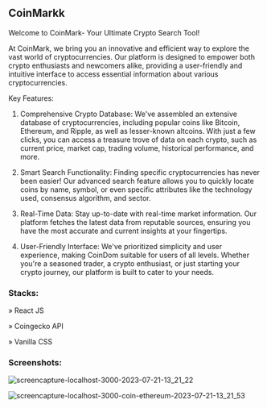 ## CoinMarkk

Welcome to CoinMark- Your Ultimate Crypto Search Tool!

At CoinMark, we bring you an innovative and efficient way to explore the vast world of cryptocurrencies. Our platform is designed to empower both crypto enthusiasts and newcomers alike, providing a user-friendly and intuitive interface to access essential information about various cryptocurrencies.

Key Features:

1.  Comprehensive Crypto Database: We've assembled an extensive database of cryptocurrencies, including popular coins like Bitcoin, Ethereum, and Ripple, as well as lesser-known altcoins. With just a few clicks, you can access a treasure trove of data on each crypto, such as current price, market cap, trading volume, historical performance, and more.
    
2.  Smart Search Functionality: Finding specific cryptocurrencies has never been easier! Our advanced search feature allows you to quickly locate coins by name, symbol, or even specific attributes like the technology used, consensus algorithm, and sector.
    
3.  Real-Time Data: Stay up-to-date with real-time market information. Our platform fetches the latest data from reputable sources, ensuring you have the most accurate and current insights at your fingertips.
    
4.  User-Friendly Interface: We've prioritized simplicity and user experience, making CoinDom suitable for users of all levels. Whether you're a seasoned trader, a crypto enthusiast, or just starting your crypto journey, our platform is built to cater to your needs.


### Stacks:

» React JS  

» Coingecko API

» Vanilla CSS


### Screenshots:
    
![screencapture-localhost-3000-2023-07-21-13_21_22](https://github.com/momehmandoost/coinmark/assets/88048837/83535fe4-1df4-4014-a560-64748eb0744b)


![screencapture-localhost-3000-coin-ethereum-2023-07-21-13_21_53](https://github.com/momehmandoost/coinmark/assets/88048837/587f430b-08cf-4b6b-90af-814b6db2ee10)

